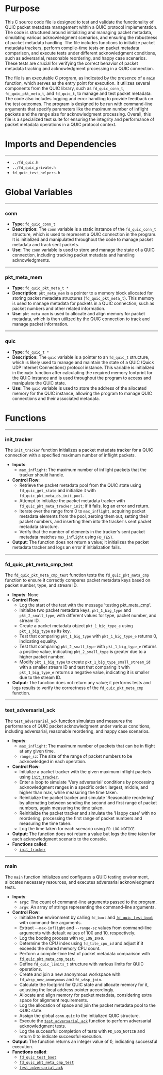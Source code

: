 # Purpose
This C source code file is designed to test and validate the functionality of QUIC packet metadata management within a QUIC protocol implementation. The code is structured around initializing and managing packet metadata, simulating various acknowledgment scenarios, and ensuring the robustness of packet metadata handling. The file includes functions to initialize packet metadata trackers, perform compile-time tests on packet metadata comparison, and execute tests under different acknowledgment conditions, such as adversarial, reasonable reordering, and happy case scenarios. These tests are crucial for verifying the correct behavior of packet metadata tracking and acknowledgment processing in a QUIC connection.

The file is an executable C program, as indicated by the presence of a [`main`](#main) function, which serves as the entry point for execution. It utilizes several components from the QUIC library, such as `fd_quic_conn_t`, `fd_quic_pkt_meta_t`, and `fd_quic_t`, to manage and test packet metadata. The code also includes logging and error handling to provide feedback on the test outcomes. The program is designed to be run with command-line arguments that specify parameters like the maximum number of inflight packets and the range size for acknowledgment processing. Overall, this file is a specialized test suite for ensuring the integrity and performance of packet metadata operations in a QUIC protocol context.
# Imports and Dependencies

---
- `../fd_quic.h`
- `../fd_quic_private.h`
- `fd_quic_test_helpers.h`


# Global Variables

---
### conn
- **Type**: `fd_quic_conn_t`
- **Description**: The `conn` variable is a static instance of the `fd_quic_conn_t` structure, which is used to represent a QUIC connection in the program. It is initialized and manipulated throughout the code to manage packet metadata and track sent packets.
- **Use**: The `conn` variable is used to store and manage the state of a QUIC connection, including tracking packet metadata and handling acknowledgments.


---
### pkt\_meta\_mem
- **Type**: `fd_quic_pkt_meta_t *`
- **Description**: `pkt_meta_mem` is a pointer to a memory block allocated for storing packet metadata structures (`fd_quic_pkt_meta_t`). This memory is used to manage metadata for packets in a QUIC connection, such as packet numbers and other related information.
- **Use**: `pkt_meta_mem` is used to allocate and align memory for packet metadata, which is then utilized by the QUIC connection to track and manage packet information.


---
### quic
- **Type**: `fd_quic_t *`
- **Description**: The `quic` variable is a pointer to an `fd_quic_t` structure, which is likely used to manage and maintain the state of a QUIC (Quick UDP Internet Connections) protocol instance. This variable is initialized in the `main` function after calculating the required memory footprint for the QUIC instance and is used throughout the program to access and manipulate the QUIC state.
- **Use**: The `quic` variable is used to store the address of the allocated memory for the QUIC instance, allowing the program to manage QUIC connections and their associated metadata.


# Functions

---
### init\_tracker<!-- {{#callable:init_tracker}} -->
The `init_tracker` function initializes a packet metadata tracker for a QUIC connection with a specified maximum number of inflight packets.
- **Inputs**:
    - `max_inflight`: The maximum number of inflight packets that the tracker should handle.
- **Control Flow**:
    - Retrieve the packet metadata pool from the QUIC state using `fd_quic_get_state` and initialize it with `fd_quic_pkt_meta_ds_init_pool`.
    - Attempt to initialize the packet metadata tracker with `fd_quic_pkt_meta_tracker_init`; if it fails, log an error and return.
    - Iterate over the range from 0 to `max_inflight`, acquiring packet metadata elements from the pool, zeroing them out, setting their packet numbers, and inserting them into the tracker's sent packet metadata structure.
    - Verify that the number of elements in the tracker's sent packet metadata matches `max_inflight` using `FD_TEST`.
- **Output**: The function does not return a value; it initializes the packet metadata tracker and logs an error if initialization fails.


---
### fd\_quic\_pkt\_meta\_cmp\_test<!-- {{#callable:fd_quic_pkt_meta_cmp_test}} -->
The `fd_quic_pkt_meta_cmp_test` function tests the `fd_quic_pkt_meta_cmp` function to ensure it correctly compares packet metadata keys based on packet number, type, and stream ID.
- **Inputs**: None
- **Control Flow**:
    - Log the start of the test with the message 'testing pkt_meta_cmp'.
    - Initialize two packet metadata keys, `pkt_1_big_type` and `pkt_2_small_type`, with different values for type, packet number, and stream ID.
    - Create a packet metadata object `pkt_1_big_type_e` using `pkt_1_big_type` as its key.
    - Test that comparing `pkt_1_big_type` with `pkt_1_big_type_e` returns 0, indicating equality.
    - Test that comparing `pkt_2_small_type` with `pkt_1_big_type_e` returns a positive value, indicating `pkt_2_small_type` is greater due to a higher packet number.
    - Modify `pkt_1_big_type` to create `pkt_1_big_type_small_stream_id` with a smaller stream ID and test that comparing it with `pkt_1_big_type_e` returns a negative value, indicating it is smaller due to the stream ID.
- **Output**: The function does not return any value; it performs tests and logs results to verify the correctness of the `fd_quic_pkt_meta_cmp` function.


---
### test\_adversarial\_ack<!-- {{#callable:test_adversarial_ack}} -->
The `test_adversarial_ack` function simulates and measures the performance of QUIC packet acknowledgment under various conditions, including adversarial, reasonable reordering, and happy case scenarios.
- **Inputs**:
    - `max_inflight`: The maximum number of packets that can be in flight at any given time.
    - `range_sz`: The size of the range of packet numbers to be acknowledged in each operation.
- **Control Flow**:
    - Initialize a packet tracker with the given maximum inflight packets using [`init_tracker`](#init_tracker).
    - Enter a loop to simulate 'Very adversarial' conditions by processing acknowledgment ranges in a specific order: largest, middle, and higher than max, while measuring the time taken.
    - Reinitialize the packet tracker and simulate 'Reasonable reordering' by alternating between sending the second and first range of packet numbers, again measuring the time taken.
    - Reinitialize the packet tracker and simulate the 'Happy case' with no reordering, processing the first range of packet numbers and measuring the time taken.
    - Log the time taken for each scenario using `FD_LOG_NOTICE`.
- **Output**: The function does not return a value but logs the time taken for each acknowledgment scenario to the console.
- **Functions called**:
    - [`init_tracker`](#init_tracker)


---
### main<!-- {{#callable:main}} -->
The `main` function initializes and configures a QUIC testing environment, allocates necessary resources, and executes adversarial acknowledgment tests.
- **Inputs**:
    - `argc`: The count of command-line arguments passed to the program.
    - `argv`: An array of strings representing the command-line arguments.
- **Control Flow**:
    - Initialize the environment by calling `fd_boot` and [`fd_quic_test_boot`](fd_quic_test_helpers.c.driver.md#fd_quic_test_boot) with command-line arguments.
    - Extract `--max-inflight` and `--range-sz` values from command-line arguments with default values of 100 and 10, respectively.
    - Log the booting process with `FD_LOG_INFO`.
    - Determine the CPU index using `fd_tile_cpu_id` and adjust if it exceeds the shared memory CPU count.
    - Perform a compile-time test of packet metadata comparison with [`fd_quic_pkt_meta_cmp_test`](#fd_quic_pkt_meta_cmp_test).
    - Define `fd_quic_limits_t` structure with various limits for QUIC operations.
    - Create and join a new anonymous workspace with `fd_wksp_new_anonymous` and `fd_wksp_join`.
    - Calculate the footprint for QUIC state and allocate memory for it, adjusting the local address pointer accordingly.
    - Allocate and align memory for packet metadata, considering extra space for alignment requirements.
    - Log the allocation of space and join the packet metadata pool to the QUIC state.
    - Assign the global `conn.quic` to the initialized QUIC structure.
    - Execute the [`test_adversarial_ack`](#test_adversarial_ack) function to perform adversarial acknowledgment tests.
    - Log the successful completion of tests with `FD_LOG_NOTICE` and return 0 to indicate successful execution.
- **Output**: The function returns an integer value of 0, indicating successful execution.
- **Functions called**:
    - [`fd_quic_test_boot`](fd_quic_test_helpers.c.driver.md#fd_quic_test_boot)
    - [`fd_quic_pkt_meta_cmp_test`](#fd_quic_pkt_meta_cmp_test)
    - [`test_adversarial_ack`](#test_adversarial_ack)


